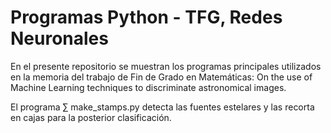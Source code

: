 # Programas Python - TFG, Redes Neuronales

En el presente repositorio se muestran los programas principales utilizados en la memoria del trabajo de Fin de Grado en Matemáticas: On the use of Machine Learning techniques to discriminate astronomical images.

El programa $\sum$ make_stamps.py detecta las fuentes estelares y las recorta en cajas para la posterior clasificación.


